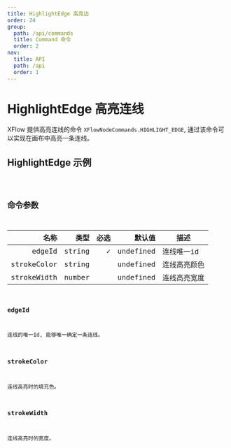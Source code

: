 ```yaml
---
title: HighlightEdge 高亮边
order: 24
group:
  path: /api/commands
  title: Command 命令
  order: 2
nav:
  title: API
  path: /api
  order: 1
---
```


# HighlightEdge 高亮连线

XFlow 提供高亮连线的命令 `XFlowNodeCommands.HIGHLIGHT_EDGE`, 通过该命令可以实现在画布中高亮一条连线。

## HighlightEdge 示例

<code src="./demos/index.tsx" classname="cmd-demo" />

## 命令参数

|          名称 |         类型 | 必选 | 默认值     | 描述            |
| -----------: | ----------: | ---: | --------: | -------------  |
| edgeId       | string      |    ✓ | undefined | 连线唯一id      |
| strokeColor  | string      |      | undefined | 连线高亮颜色     |
| strokeWidth  | number      |      | undefined | 连线高亮宽度     |


### edgeId

连线的唯一Id, 能够唯一确定一条连线。

### strokeColor

连线高亮时的填充色。

### strokeWidth

连线高亮时的宽度。
